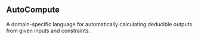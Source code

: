 ## AutoCompute

A domain-specific language for automatically calculating deducible outputs from given inputs and constraints.